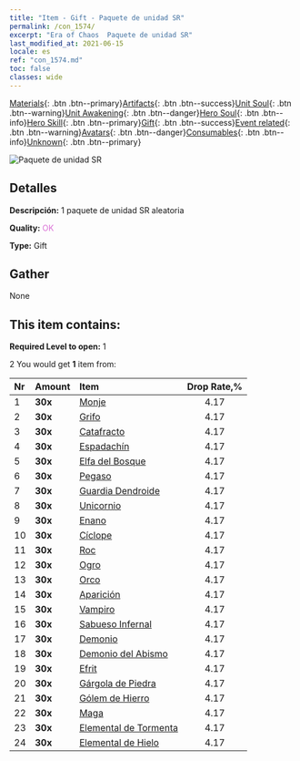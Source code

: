 ```yaml
---
title: "Item - Gift - Paquete de unidad SR"
permalink: /con_1574/
excerpt: "Era of Chaos  Paquete de unidad SR"
last_modified_at: 2021-06-15
locale: es
ref: "con_1574.md"
toc: false
classes: wide
---
```

 [Materials](/ItemsES/){: .btn .btn--primary}[Artifacts](/ItemsES/Artifacts/){: .btn .btn--success}[Unit Soul](/ItemsES/UnitSoul/){: .btn .btn--warning}[Unit Awakening](/ItemsES/UnitAwakening/){: .btn .btn--danger}[Hero Soul](/ItemsES/HeroSoul/){: .btn .btn--info}[Hero Skill](/ItemsES/HeroSkill/){: .btn .btn--primary}[Gift](/ItemsES/Gift/){: .btn .btn--success}[Event related](/ItemsES/Events/){: .btn .btn--warning}[Avatars](/ItemsES/Avatars/){: .btn .btn--danger}[Consumables](/ItemsES/Consumables/){: .btn .btn--info}[Unknown](/ItemsES/Unknown/){: .btn .btn--primary}

 ![Paquete de unidad SR](/images/t/i_907190.png)

## Detalles
 **Descripción:** 1 paquete de unidad SR aleatoria

 **Quality:** <span style="color: #DA70D6">OK</span>

 **Type:** Gift

## Gather

  None

## This item contains:

 **Required Level to open:** 1

 2 You would get **1** item  from:

  | Nr | Amount |     Item    | Drop Rate,% |
  |:---|:-------|:------------|:---------:|
  | 1 |  **30x** | [Monje](/ItemsES/unt_194/) | 4.17 | 
  | 2 |  **30x** | [Grifo](/ItemsES/unt_192/) | 4.17 | 
  | 3 |  **30x** | [Catafracto](/ItemsES/unt_195/) | 4.17 | 
  | 4 |  **30x** | [Espadachín](/ItemsES/unt_193/) | 4.17 | 
  | 5 |  **30x** | [Elfa del Bosque](/ItemsES/unt_201/) | 4.17 | 
  | 6 |  **30x** | [Pegaso](/ItemsES/unt_202/) | 4.17 | 
  | 7 |  **30x** | [Guardia Dendroide](/ItemsES/unt_203/) | 4.17 | 
  | 8 |  **30x** | [Unicornio](/ItemsES/unt_204/) | 4.17 | 
  | 9 |  **30x** | [Enano](/ItemsES/unt_200/) | 4.17 | 
  | 10 |  **30x** | [Cíclope](/ItemsES/unt_222/) | 4.17 | 
  | 11 |  **30x** | [Roc](/ItemsES/unt_221/) | 4.17 | 
  | 12 |  **30x** | [Ogro](/ItemsES/unt_220/) | 4.17 | 
  | 13 |  **30x** | [Orco](/ItemsES/unt_219/) | 4.17 | 
  | 14 |  **30x** | [Aparición](/ItemsES/unt_210/) | 4.17 | 
  | 15 |  **30x** | [Vampiro](/ItemsES/unt_211/) | 4.17 | 
  | 16 |  **30x** | [Sabueso Infernal](/ItemsES/unt_228/) | 4.17 | 
  | 17 |  **30x** | [Demonio](/ItemsES/unt_229/) | 4.17 | 
  | 18 |  **30x** | [Demonio del Abismo](/ItemsES/unt_230/) | 4.17 | 
  | 19 |  **30x** | [Efrit](/ItemsES/unt_231/) | 4.17 | 
  | 20 |  **30x** | [Gárgola de Piedra](/ItemsES/unt_236/) | 4.17 | 
  | 21 |  **30x** | [Gólem de Hierro](/ItemsES/unt_237/) | 4.17 | 
  | 22 |  **30x** | [Maga](/ItemsES/unt_238/) | 4.17 | 
  | 23 |  **30x** | [Elemental de Tormenta](/ItemsES/unt_263/) | 4.17 | 
  | 24 |  **30x** | [Elemental de Hielo](/ItemsES/unt_264/) | 4.17 | 
